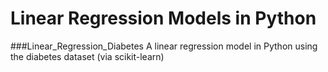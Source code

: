 # Linear Regression Models in Python

###Linear_Regression_Diabetes
 A linear regression model in Python using the diabetes dataset (via scikit-learn)
